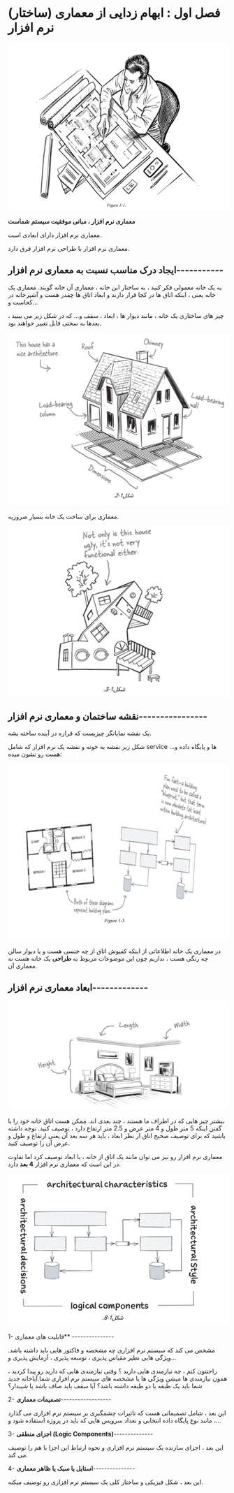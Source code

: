 # فصل اول : ابهام زدایی از معماری (ساختار) نرم افزار

![](./Images/Pasted%20image%2020240320092841.png)

**معماری نرم افزار ، مبانی موفقیت سیستم شماست**

معماری نرم افزار دارای ابعادی است.

معماری نرم افزار با طراحی نرم افزار فرق دارد.

## ایجاد درک مناسب نسبت به معماری نرم افزار-----------

یه یک خانه معمولی فکر کنید ، به ساختار این خانه ، معماری آن خانه گویند. معماری یک خانه یعنی ، اینکه اتاق ها در کجا قرار دارند و ابعاد اتاق ها چقدر هست و آشپزخانه در کجاست و...

چیز های ساختاری یک خانه ، مانند دیوار ها ، ابعاد ، سقف و... که در شکل زیر می بینید ، بعدها به سختی قابل تغییر خواهند بود.

![](./Images/Pasted%20image%2020240320205252.png)

معماری برای ساخت یک خانه بسیار ضروریه.

![](./Images/Pasted%20image%2020240320205733.png)

## نقشه ساختمان و معماری نرم افزار----------------

یک نقشه نمایانگر چیزیست که قراره در آینده ساخته بشه.

شکل زیر نقشه یه خونه و نقشه یک نرم افزار که شامل service ها و پایگاه داده و... هست رو نشون میده:

![](./Images/Pasted%20image%2020240320101731.png)

در معماری یک خانه اطلاعاتی از اینکه کفپوش اتاق از چه جنسی هست و یا دیوار سالن چه رنگی هست ، نداریم چون این موضوعات مربوط به **طراحی** یک خانه هست نه معماری آن.

## ابعاد معماری نرم افزار-------------

![](./Images/Pasted%20image%2020240320101803.png)

بیشتر چیز هایی که در اطراف ما هستند ، چند بعدی اند. ممکن هست اتاق خانه خود را با گفتن اینکه 5 متر طول و 4 متر عرض و 2.5 متر ارتفاع دارد ، توصیف کنید. توجه داشته باشید که برای توصیف صحیح اتاق از نظر ابعاد ، باید هر سه بعد آن یعنی ارتفاع و طول و عرض  آن را توصیف کنید.

معماری نرم افزار رو نیز می توان مانند یک اتاق از خانه ، با ابعاد توصیف کرد اما تفاوت در این است که معماری نرم افزار **4 بعد** دارد.

![](./Images/Pasted%20image%2020240320102438.png)

1- قابلیت های معماری** ---------------

مشخص می کند که سیستم نرم افزاری چه مشخصه و فاکتور هایی باید داشته باشد. ویژگی هایی نظیر مقیاس پذیری ، توسعه پذیری ، آزمایش پذیری و...

راحتتون کنم ، چه نیازمندی هایی دارید ؟ وقتی نیازمندی هایی که دارید رو پیدا کردید ، همون نیازمندی ها میشن ویژگی ها یا مشخصه های سیستم نرم افزاری شما.آیاخانه جدید شما باید یک طبقه یا دو طبقه داشته باشد؟ آیا سقف باید صاف باشد یا شیبدار؟

2- **تصمیمات معماری**------------------

این بعد ، شامل تصمیماتی هست که تاثیرات چشمگیری بر سیستم نرم افزاری می گذارد ، مانند نوع پایگاه داده انتخابی و تعداد سرویس هایی که باید در پروژه استفاده شود و...

3- **اجزای منطقی (Logic Components)**--------------

این بعد ، اجزای سازنده یک سیستم نرم افزاری و نحوه ارتباط این اجزا با هم را توصیف می کند.

4- **استایل یا سبک یا ظاهر معماری**---------------

این بعد ، شکل فیزیکی و ساختار کلی یک سیستم نرم افزاری رو توصیف میکنه.




